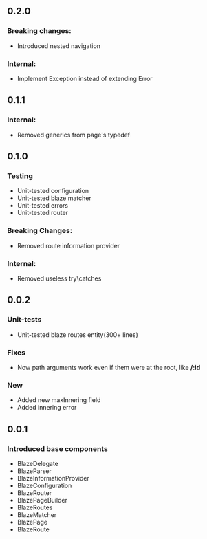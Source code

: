## 0.2.0

### Breaking changes:
- Introduced nested navigation
 
### Internal:
- Implement Exception instead of extending Error 

## 0.1.1

### Internal:
- Removed generics from page's typedef

## 0.1.0

### Testing
- Unit-tested configuration
- Unit-tested blaze matcher
- Unit-tested errors
- Unit-tested router

### Breaking Changes:
- Removed route information provider

### Internal:
- Removed useless try\catches

## 0.0.2

### Unit-tests
- Unit-tested blaze routes entity(300+ lines)

### Fixes
- Now path arguments work even if them were at the root, like **/:id**

### New
- Added new maxInnering field
- Added innering error 

## 0.0.1

### Introduced base components
- BlazeDelegate
- BlazeParser
- BlazeInformationProvider
- BlazeConfiguration
- BlazeRouter
- BlazePageBuilder
- BlazeRoutes
- BlazeMatcher
- BlazePage
- BlazeRoute

